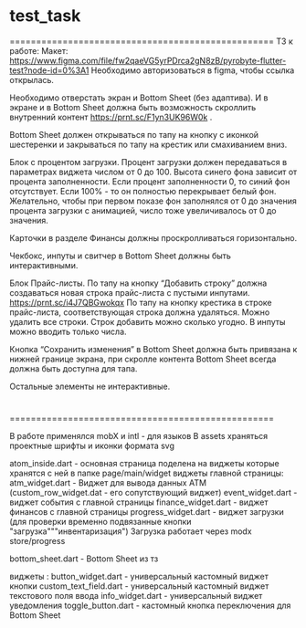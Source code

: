 # test_task
==================================================
ТЗ к работе: 
Макет:
https://www.figma.com/file/fw2qaeVG5yrPDrca2gN8zB/pyrobyte-flutter-test?node-id=0%3A1
Необходимо авторизоваться в figma, чтобы ссылка открылась.

Необходимо отверстать экран и Bottom Sheet (без адаптива). И в экране и в Bottom Sheet должна быть возможность скроллить внутренний контент https://prnt.sc/F1yn3UK96W0k .

Bottom Sheet должен открываться по тапу на кнопку с иконкой шестеренки и закрываться по тапу на крестик или смахиванием вниз.

Блок с процентом загрузки. Процент загрузки должен передаваться в параметрах виджета числом от 0 до 100. Высота синего фона зависит от процента заполненности. Если процент заполненности 0, то синий фон отсутствует. Если 100% - то он полностью перекрывает белый фон.
Желательно, чтобы при первом показе фон заполнялся от 0 до значения процента загрузки с анимацией, число тоже увеличивалось от 0 до значения.

Карточки в разделе Финансы должны проскролливаться горизонтально.

Чекбокс, инпуты и свитчер в Bottom Sheet должны быть интерактивными.

Блок Прайс-листы. По тапу на кнопку “Добавить строку” должна создаваться новая строка прайс-листа с пустыми инпутами. https://prnt.sc/i4J7QBGwokqx
По тапу на кнопку крестика в строке прайс-листа, соответствующая строка должна удаляться. Можно удалить все строки. Строк добавить можно сколько угодно. В инпуты можно вводить только числа.

Кнопка “Сохранить изменения” в Bottom Sheet должна быть привязана к нижней границе экрана, при скролле контента Bottom Sheet всегда должна быть доступна для тапа.

Остальные элементы не интерактивные.
#
==================================================

В работе применялся mobX и intl - для языков 
В assets храняться проектные шрифты и иконки формата svg

atom_inside.dart - основная страница поделена на виджеты которые хранятся с ней в папке page/main/widget
виджеты главной страницы: 
atm_widget.dart - Виджет для вывода данных АТМ (custom_row_widget.dat - его сопутствующий виджет)
event_widget.dart - виджет события с главной страницы
finance_widget.dart - виджет финансов с главной страницы
progress_widget.dart - виджет загрузки (для проверки временно подвязанные кнопки "загрузка"""инвентаризация")
Загрузка работает через modx store/progress

bottom_sheet.dart - Bottom Sheet из тз

виджеты :
button_widget.dart - универсальный кастомный виджет кнопки
custom_text_field.dart - универсальный кастомный виджет текстового поля ввода
info_widget.dart - универсальный виджет уведомления
toggle_button.dart - кастомный кнопка переключения для Bottom Sheet
